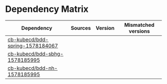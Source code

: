 # Dependency Matrix

Dependency | Sources | Version | Mismatched versions
---------- | ------- | ------- | -------------------
[cb-kubecd/bdd-spring-1578184067](https://github.com/cb-kubecd/bdd-spring-1578184067.git) |  | []() | 
[cb-kubecd/bdd-sbhg-1578185995](https://github.com/cb-kubecd/bdd-sbhg-1578185995.git) |  | []() | 
[cb-kubecd/bdd-nh-1578185995](https://github.com/cb-kubecd/bdd-nh-1578185995.git) |  | []() | 
